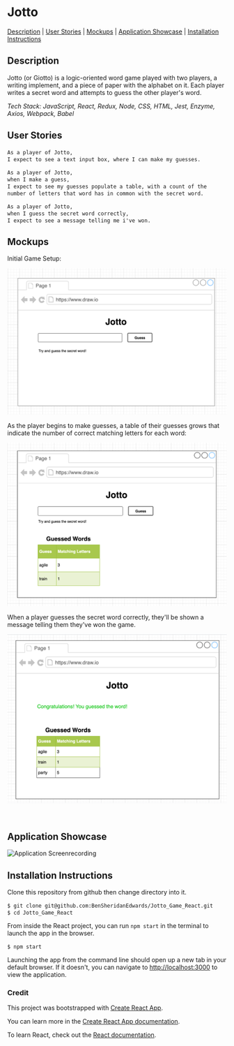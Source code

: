 # Jotto

[Description](#description) | [User Stories](#user-stories) | [Mockups](#mockups) | [Application Showcase](#app-showcase) | [Installation Instructions](#installation)

## <a name="description">Description</a>

Jotto (or Giotto) is a logic-oriented word game played with two players, a writing implement, and a piece of paper with the alphabet on it. Each player writes a secret word and attempts to guess the other player's word.

*Tech Stack: JavaScript, React, Redux, Node, CSS, HTML, Jest, Enzyme, Axios, Webpack, Babel*

## <a name="user-stories">User Stories</a>

```
As a player of Jotto,
I expect to see a text input box, where I can make my guesses.
```
```
As a player of Jotto,
when I make a guess, 
I expect to see my guesses populate a table, with a count of the number of letters that word has in common with the secret word.
```
```
As a player of Jotto,
when I guess the secret word correctly, 
I expect to see a message telling me i've won.
```

## <a name="mockups">Mockups</a>

Initial Game Setup:

![Mockup Initial State](https://github.com/BenSheridanEdwards/Jotto_Game_React/blob/master/media/Mockups/Jotto-Mockup1.png)

As the player begins to make guesses, a table of their guesses grows that indicate the number of correct matching letters for each word:

![Mockup Guesses Table](https://github.com/BenSheridanEdwards/Jotto_Game_React/blob/master/media/Mockups/Jotto-Mockup2.png)

When a player guesses the secret word correctly, they'll be shown a message telling them they've won the game.

![Mockup Win Scenario](https://github.com/BenSheridanEdwards/Jotto_Game_React/blob/master/media/Mockups/Jotto-Mockup3.png)

<a name="app-showcase"><br /></a>

## Application Showcase

![Application Screenrecording]()

## <a name="installation">Installation Instructions</a>

Clone this repository from github then change directory into it.

```
$ git clone git@github.com:BenSheridanEdwards/Jotto_Game_React.git
$ cd Jotto_Game_React
```

From inside the React project, you can run `npm start` in the terminal to launch the app in the browser.

```
$ npm start
```

Launching the app from the command line should open up a new tab in your default browser. If it doesn't, you can navigate to [http://localhost:3000](http://localhost:3000) to view the application.<br />

### Credit

This project was bootstrapped with [Create React App](https://github.com/facebook/create-react-app).

You can learn more in the [Create React App documentation](https://facebook.github.io/create-react-app/docs/getting-started).

To learn React, check out the [React documentation](https://reactjs.org/).
